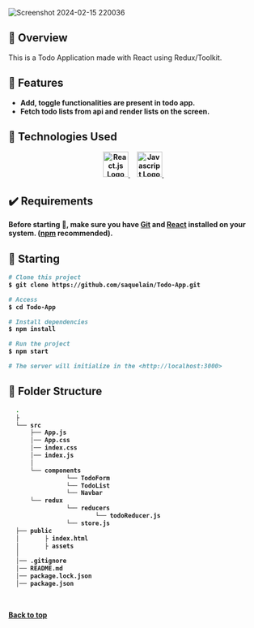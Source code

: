 ![Screenshot 2024-02-15 220036](https://github.com/saquelain/Todo-App/assets/54945131/ed062bcf-6d58-4c7d-8852-2e147812de15)


## :dart: Overview ##

<p>This is a Todo Application made with React using Redux/Toolkit.</p>

## :star2: Features ##

<ul>
  <li><strong>Add, toggle functionalities are present in todo app.</li>
  <li><strong>Fetch todo lists from api and render lists on the screen.</li>
</ul>

## :rocket: Technologies Used ##

<div align="center">
  <a href="https://react.dev/">
    <img width="50" title="React.Js" alt="React.js Logo" src="https://upload.wikimedia.org/wikipedia/commons/thumb/a/a7/React-icon.svg/1200px-React-icon.svg.png">
  </a> &#xa0; &#xa0;
  
  <a href="#">
    <img width="50" title="Javascript" alt="Javascript Logo" src="https://banner2.cleanpng.com/20180422/hrq/kisspng-javascript-web-development-logo-script-clipart-5adc4c1a932f97.7568863815243868426029.jpg">
  </a> &#xa0; &#xa0;
</div>

## :heavy_check_mark: Requirements ##

Before starting :checkered_flag:, make sure you have [Git](https://git-scm.com) and [React](https://react.dev/) installed on your system. ([npm](https://www.npmjs.com/) recommended).

## :checkered_flag: Starting ##

```bash
# Clone this project
$ git clone https://github.com/saquelain/Todo-App.git

# Access
$ cd Todo-App

# Install dependencies
$ npm install

# Run the project
$ npm start

# The server will initialize in the <http://localhost:3000>
```
## :open_file_folder: Folder Structure ##
```bash
  .
  ├
  └── src
      ├── App.js
      │── App.css   
      │── index.css 
      │── index.js   
      │      
      └── components
                └── TodoForm
                └── TodoList
                └── Navbar
      └── redux
                └── reducers
                        └── todoReducer.js
                └── store.js
  ├── public
  │       ├ index.html
  │       ├ assets  
  │
  │── .gitignore
  │── README.md
  │── package.lock.json
  │── package.json
```
&#xa0;

<a href="#top">Back to top</a>
